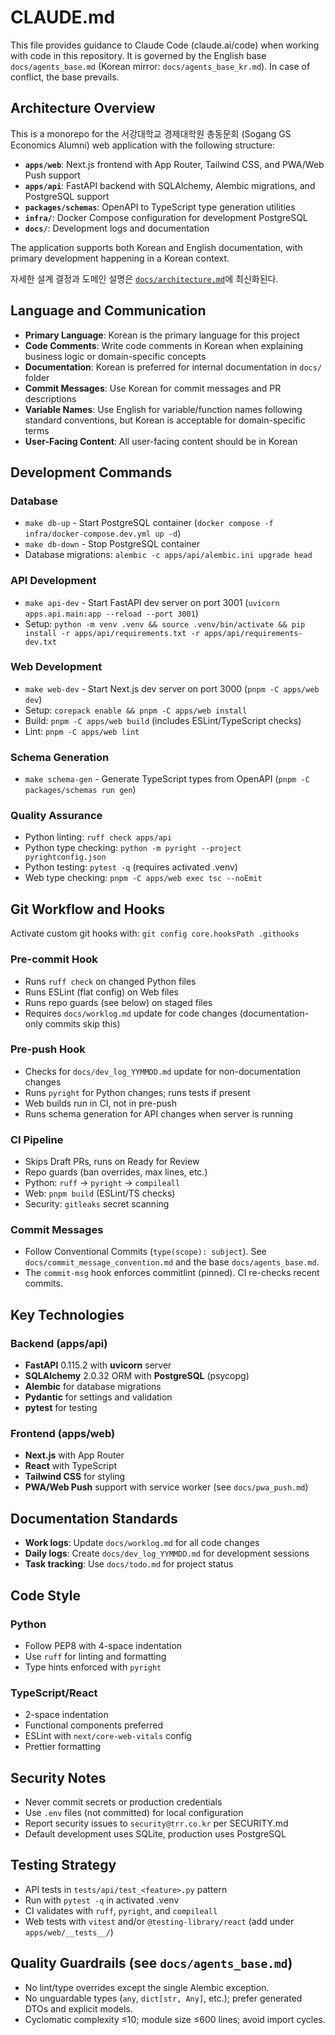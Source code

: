 # CLAUDE.md

This file provides guidance to Claude Code (claude.ai/code) when working with code in this repository. It is governed by the English base `docs/agents_base.md` (Korean mirror: `docs/agents_base_kr.md`). In case of conflict, the base prevails.

## Architecture Overview

This is a monorepo for the 서강대학교 경제대학원 총동문회 (Sogang GS Economics Alumni) web application with the following structure:

- **`apps/web`**: Next.js frontend with App Router, Tailwind CSS, and PWA/Web Push support
- **`apps/api`**: FastAPI backend with SQLAlchemy, Alembic migrations, and PostgreSQL support
- **`packages/schemas`**: OpenAPI to TypeScript type generation utilities
- **`infra/`**: Docker Compose configuration for development PostgreSQL
- **`docs/`**: Development logs and documentation

The application supports both Korean and English documentation, with primary development happening in a Korean context.

자세한 설계 결정과 도메인 설명은 [`docs/architecture.md`](docs/architecture.md)에 최신화된다.

## Language and Communication

- **Primary Language**: Korean is the primary language for this project
- **Code Comments**: Write code comments in Korean when explaining business logic or domain-specific concepts
- **Documentation**: Korean is preferred for internal documentation in `docs/` folder
- **Commit Messages**: Use Korean for commit messages and PR descriptions
- **Variable Names**: Use English for variable/function names following standard conventions, but Korean is acceptable for domain-specific terms
- **User-Facing Content**: All user-facing content should be in Korean

## Development Commands

### Database
- `make db-up` - Start PostgreSQL container (`docker compose -f infra/docker-compose.dev.yml up -d`)
- `make db-down` - Stop PostgreSQL container
- Database migrations: `alembic -c apps/api/alembic.ini upgrade head`

### API Development
- `make api-dev` - Start FastAPI dev server on port 3001 (`uvicorn apps.api.main:app --reload --port 3001`)
- Setup: `python -m venv .venv && source .venv/bin/activate && pip install -r apps/api/requirements.txt -r apps/api/requirements-dev.txt`

### Web Development
- `make web-dev` - Start Next.js dev server on port 3000 (`pnpm -C apps/web dev`)
- Setup: `corepack enable && pnpm -C apps/web install`
- Build: `pnpm -C apps/web build` (includes ESLint/TypeScript checks)
- Lint: `pnpm -C apps/web lint`

### Schema Generation
- `make schema-gen` - Generate TypeScript types from OpenAPI (`pnpm -C packages/schemas run gen`)

### Quality Assurance
- Python linting: `ruff check apps/api`
- Python type checking: `python -m pyright --project pyrightconfig.json`
- Python testing: `pytest -q` (requires activated .venv)
- Web type checking: `pnpm -C apps/web exec tsc --noEmit`

## Git Workflow and Hooks

Activate custom git hooks with: `git config core.hooksPath .githooks`

### Pre-commit Hook
- Runs `ruff check` on changed Python files
- Runs ESLint (flat config) on Web files
- Runs repo guards (see below) on staged files
- Requires `docs/worklog.md` update for code changes (documentation-only commits skip this)

### Pre-push Hook
- Checks for `docs/dev_log_YYMMDD.md` update for non-documentation changes
- Runs `pyright` for Python changes; runs tests if present
- Web builds run in CI, not in pre-push
- Runs schema generation for API changes when server is running

### CI Pipeline
- Skips Draft PRs, runs on Ready for Review
- Repo guards (ban overrides, max lines, etc.)
- Python: `ruff` → `pyright` → `compileall`
- Web: `pnpm build` (ESLint/TS checks)
- Security: `gitleaks` secret scanning

### Commit Messages
- Follow Conventional Commits (`type(scope): subject`). See `docs/commit_message_convention.md` and the base `docs/agents_base.md`.
- The `commit-msg` hook enforces commitlint (pinned). CI re-checks recent commits.

## Key Technologies

### Backend (apps/api)
- **FastAPI** 0.115.2 with **uvicorn** server
- **SQLAlchemy** 2.0.32 ORM with **PostgreSQL** (psycopg)
- **Alembic** for database migrations
- **Pydantic** for settings and validation
- **pytest** for testing

### Frontend (apps/web)
- **Next.js** with App Router
- **React** with TypeScript
- **Tailwind CSS** for styling
- **PWA/Web Push** support with service worker (see `docs/pwa_push.md`)

## Documentation Standards

- **Work logs**: Update `docs/worklog.md` for all code changes
- **Daily logs**: Create `docs/dev_log_YYMMDD.md` for development sessions
- **Task tracking**: Use `docs/todo.md` for project status

## Code Style

### Python
- Follow PEP8 with 4-space indentation
- Use `ruff` for linting and formatting
- Type hints enforced with `pyright`

### TypeScript/React
- 2-space indentation
- Functional components preferred
- ESLint with `next/core-web-vitals` config
- Prettier formatting

## Security Notes

- Never commit secrets or production credentials
- Use `.env` files (not committed) for local configuration
- Report security issues to `security@trr.co.kr` per SECURITY.md
- Default development uses SQLite, production uses PostgreSQL

## Testing Strategy

- API tests in `tests/api/test_<feature>.py` pattern
- Run with `pytest -q` in activated .venv
- CI validates with `ruff`, `pyright`, and `compileall`
- Web tests with `vitest` and/or `@testing-library/react` (add under `apps/web/__tests__/`)

## Quality Guardrails (see `docs/agents_base.md`)
- No lint/type overrides except the single Alembic exception.
- No unguardable types (`any`, `dict[str, Any]`, etc.); prefer generated DTOs and explicit models.
- Cyclomatic complexity ≤10; module size ≤600 lines; avoid import cycles.
